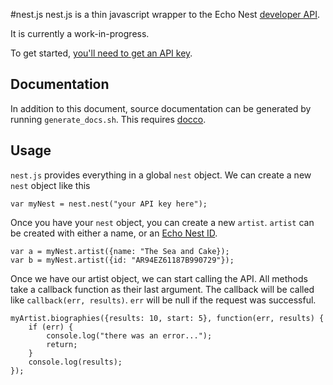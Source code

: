 #nest.js 
nest.js is a thin javascript wrapper to the Echo Nest 
[developer API](http://developer.echonest.com).

It is currently a work-in-progress.

To get started, [you'll need to get an API key](http://developer.echonest.com/account/register).

## Documentation
In addition to this document, source documentation can be generated
by running `generate_docs.sh`. This requires [docco](http://jashkenas.github.com/docco/).

## Usage
`nest.js` provides everything in a global `nest` object. We can create
a new `nest` object like this

`var myNest = nest.nest("your API key here");`

Once you have your `nest` object, you can create a new `artist`. `artist` can
be created with either a name, or an [Echo Nest ID](http://developer.echonest.com/docs/v4/index.html#identifiers).

    var a = myNest.artist({name: "The Sea and Cake});
    var b = myNest.artist({id: "AR94EZ61187B990729"});

Once we have our artist object, we can start calling the API. All methods take a
callback function as their last argument. The callback will be called like `callback(err, results)`. `err` will be null if the request was successful.

    myArtist.biographies({results: 10, start: 5}, function(err, results) {
        if (err) {
            console.log("there was an error...");
            return;
        }
        console.log(results);
    });
